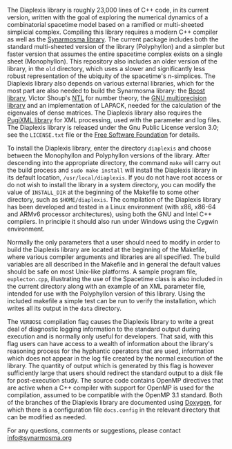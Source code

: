 The Diaplexis library is roughly 23,000 lines of C++ code, in its current version, written with the
goal of exploring the numerical dynamics of a combinatorial spacetime model based on a ramified or
multi-sheeted simplicial complex. Compiling this library requires a modern C++ compiler as well as
the [Synarmosma library](https://github.com/stubbsda/synarmosma). The current package includes both
the standard multi-sheeted version of the library (Polyphyllon) and a simpler but faster version that
assumes the entire spacetime complex exists on a single sheet (Monophyllon). This repository also
includes an older version of the library, in the <code>old</code> directory, which uses a slower and
significantly less robust representation of the ubiquity of the spacetime's _n_-simplices. The Diaplexis
library also depends on various external libraries, which for the most part are also needed to build
the Synarmosma library: the [Boost library](www.boost.org), Victor Shoup's [NTL](www.shoup.net/ntl) for
number theory, the [GNU multiprecision library](www.gmplib.org) and an implementation of LAPACK, needed
for the calculation of the eigenvales of dense matrices. The Diaplexis library also requires the
[PugiXML library](www.pugixml.org) for XML processing, used with the parameter and log files. The
Diaplexis library is released under the Gnu Public License version 3.0; see the <code>LICENSE.txt</code>
file or the [Free Software Foundation](www.fsf.org/licensing) for details.

To install the Diaplexis library, enter the directory <code>diaplexis</code> and choose between the
Monophyllon and Polyphyllon versions of the library. After descending into the appropriate directory, the
command <code>make</code> will carry out the build process and <code>sudo make install</code> will
install the Diaplexis library in its default location, <code>/usr/local/diaplexis</code>. If you do
not have root access or do not wish to install the library in a system directory, you can modify the
value of <code>INSTALL_DIR</code> at the beginning of the Makefile to some other directory, such as
<code>$HOME/diaplexis</code>. The compilation of the Diaplexis library has been developed and tested
in a Linux environment (with x86, x86-64 and ARMv6 processor architectures), using both the GNU
and Intel C++ compilers. In principle it should also run under Windows using the Cygwin environment.

Normally the only parameters that a user should need to modify in order to build the Diaplexis library
are located at the beginning of the Makefile, where various compiler arguments and libraries are all
specified. The build variables are all described in the Makefile and in general the default values should
be safe on most Unix-like platforms. A sample program file, <code>euplecton.cpp</code>, illustrating the
use of the Spacetime class is also included in the current directory along with an example of an XML parameter
file, intended for use with the Polyphyllon version of this library. Using the included makefile a simple
test can be run to verify the installation, which writes all its output in the <code>data</code> directory.

The <code>VERBOSE</code> compilation flag causes the Diaplexis library to write a great deal of diagnostic
logging information to the standard output during execution and is normally only useful for developers.
That said, with this flag users can have access to a wealth of information about the library's reasoning
process for the hyphantic operators that are used, information which does not appear in the log file
created by the normal execution of the library. The quantity of output which is generated by this flag
is however sufficiently large that users should redirect the standard output to a disk file for post-execution
study. The source code contains OpenMP directives that are active when a C++ compiler with support for OpenMP
is used for the compilation, assumed to be compatible with the OpenMP 3.1 standard. Both of the branches of
the Diaplexis library are documented using [Doxygen](http://doxygen.nl/), for which there is a configuration
file <code>docs.config</code> in the relevant directory that can be modified as needed.

For any questions, comments or suggestions, please contact <info@synarmosma.org>
